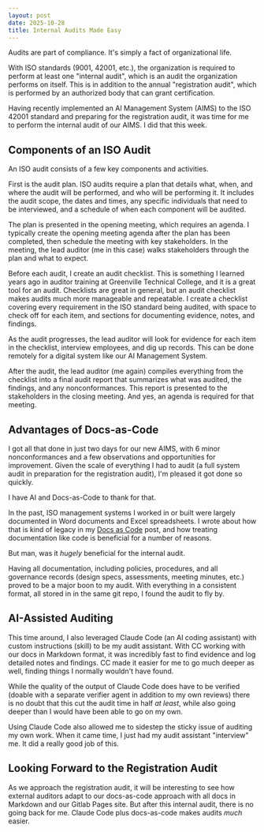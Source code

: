 ```yaml
---
layout: post
date: 2025-10-28
title: Internal Audits Made Easy
---
```


Audits are part of compliance. It's simply a fact of organizational life.

With ISO standards (9001, 42001, etc.), the organization is required to perform at least one "internal audit", which is an audit the organization performs on itself. This is in addition to the annual "registration audit", which is performed by an authorized body that can grant certification.

Having recently implemented an AI Management System (AIMS) to the ISO 42001 standard and preparing for the registration audit, it was time for me to perform the internal audit of our AIMS. I did that this week.

## Components of an ISO Audit

An ISO audit consists of a few key components and activities.

First is the audit plan. ISO audits require a plan that details what, when, and where the audit will be performed, and who will be performing it. It includes the audit scope, the dates and times, any specific individuals that need to be interviewed, and a schedule of when each component will be audited.

The plan is presented in the opening meeting, which requires an agenda. I typically create the opening meeting agenda after the plan has been completed, then schedule the meeting with key stakeholders. In the meeting, the lead auditor (me in this case) walks stakeholders through the plan and what to expect.

Before each audit, I create an audit checklist. This is something I learned years ago in auditor training at Greenville Technical College, and it is a great tool for an audit. Checklists are great in general, but an audit checklist makes audits much more manageable and repeatable. I create a checklist covering every requirement in the ISO standard being audited, with space to check off for each item, and sections for documenting evidence, notes, and findings. 

As the audit progresses, the lead auditor will look for evidence for each item in the checklist, interview employees, and dig up records. This can be done remotely for a digital system like our AI Management System.

After the audit, the lead auditor (me again) compiles everything from the checklist into a final audit report that summarizes what was audited, the findings, and any nonconformances. This report is presented to the stakeholders in the closing meeting. And yes, an agenda is required for that meeting.

## Advantages of Docs-as-Code

I got all that done in just two days for our new AIMS, with 6 minor nonconformances and a few observations and opportunities for improvement. Given the scale of everything I had to audit (a full system audit in preparation for the registration audit), I'm pleased it got done so quickly. 

I have AI and Docs-as-Code to thank for that.

In the past, ISO management systems I worked in or built were largely documented in Word documents and Excel spreadsheets. I wrote about how that is kind of legacy in my [Docs as Code](/2025/08/21/docs-as-code.html) post, and how treating documentation like code is beneficial for a number of reasons.

But man, was it _hugely_ beneficial for the internal audit. 

Having all documentation, including policies, procedures, and all governance records (design specs, assessments, meeting minutes, etc.) proved to be a major boon to my audit. With everything in a consistent format, all stored in in the same git repo, I found the audit to fly by.

## AI-Assisted Auditing

This time around, I also leveraged Claude Code (an AI coding assistant) with custom instructions (skill) to be my audit assistant. With CC working with our docs in Markdown format, it was incredibly fast to find evidence and log detailed notes and findings. CC made it easier for me to go much deeper as well, finding things I normally wouldn't have found.

While the quality of the output of Claude Code does have to be verified (doable with a separate verifier agent in addition to my own reviews) there is no doubt that this cut the audit time in half _at least_, while also going deeper than I would have been able to go on my own. 

Using Claude Code also allowed me to sidestep the sticky issue of auditing my own work. When it came time, I just had my audit assistant "interview" me. It did a really good job of this.

## Looking Forward to the Registration Audit

As we approach the registration audit, it will be interesting to see how external auditors adapt to our docs-as-code approach with all docs in Markdown and our Gitlab Pages site. But after this internal audit, there is no going back for me. Claude Code plus docs-as-code makes audits _much_ easier.